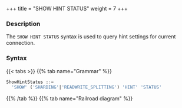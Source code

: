 +++
title = "SHOW HINT STATUS"
weight = 7
+++

### Description

The `SHOW HINT STATUS` syntax is used to query hint settings for current connection.

### Syntax

{{< tabs >}}
{{% tab name="Grammar" %}}
```sql
ShowHintStatus ::=
  'SHOW' ('SHARDING'|'READWRITE_SPLITTING') 'HINT' 'STATUS'
```
{{% /tab %}}
{{% tab name="Railroad diagram" %}}
<iframe frameborder="0" name="diagram" id="diagram" width="100%" height="100%"></iframe>
{{% /tab %}}
{{< /tabs >}}

### Supplement

- When `SHARDING`/`READWRITE_SPLITTING` is not specified, the default is clear all hint settings.

### Example

- Query hint settings of sharding

```sql
SHOW SHARDING HINT STATUS;
```

- Query hint settings of readwrite splitting

```sql
SHOW READWRITE_SPLITTING HINT STATUS;
```

### Reserved word

`SHOW`, `SHARDING`, `READWRITE_SPLITTING`, `HINT`, `STATUS`

### Related links

- [Reserved word](/en/reference/distsql/syntax/reserved-word/)
